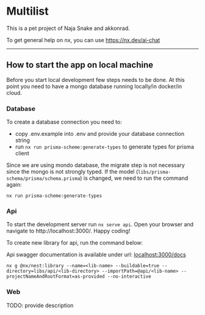 # Multilist

This is a pet project of Naja Snake and akkonrad.

To get general help on nx, you can use https://nx.dev/ai-chat

---

## How to start the app on local machine
Before you start local development few steps needs to be done. At this point you need to have a mongo database running locally/in docker/in cloud. 

### Database

To create a database connection you need to:
- copy .env.example into .env and provide your database connection string
- run `nx run prisma-scheme:generate-types` to generate types for prisma client

Since we are using mondo database, the migrate step is not necessary since the mongo is not strongly typed. 
If the model (`libs/prisma-schema/prisma/schema.prisma`) is changed, we need to run the command again:

```
nx run prisma-scheme:generate-types
```

### Api
To start the development server run `nx serve api`. Open your browser and navigate to http://localhost:3000/. Happy coding!

To create new library for api, run the command below:

Api swagger documentation is available under url: [localhost:3000/docs](http://localhost:3000/docs)
```
nx g @nx/nest:library --name=<lib-name> --buildable=true --directory=libs/api/<lib-directory> --importPath=@api/<lib-name> --projectNameAndRootFormat=as-provided --no-interactive
```

### Web
TODO: provide description
